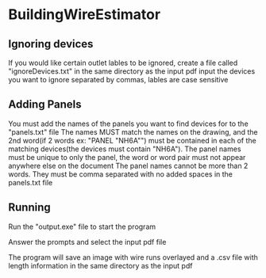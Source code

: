 # BuildingWireEstimator

## Ignoring devices
If you would like certain outlet lables to be ignored, create a file called "ignoreDevices.txt" in the same directory as the input pdf
input the devices you want to ignore separated by commas, lables are case sensitive

## Adding Panels
You must add the names of the panels you want to find devices for to the "panels.txt" file
The names MUST match the names on the drawing, and the 2nd word(if 2 words ex: "PANEL "NH6A"") must be contained in each of the matching devices(the devices must contain "NH6A").
The panel names must be unique to only the panel, the word or word pair must not appear anywhere else on the document
The panel names cannot be more than 2 words.
They must be comma separated with no added spaces in the panels.txt file

## Running

Run the "output.exe" file to start the program

Answer the prompts and select the input pdf file

The program will save an image with wire runs overlayed and a .csv file with length information in the same directory as the input pdf


